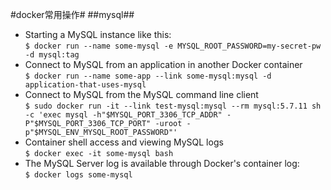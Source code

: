 #docker常用操作#
##mysql##
* Starting a MySQL instance like this:  
`$ docker run --name some-mysql -e MYSQL_ROOT_PASSWORD=my-secret-pw -d mysql:tag`  
* Connect to MySQL from an application in another Docker container  
`$ docker run --name some-app --link some-mysql:mysql -d application-that-uses-mysql`  
* Connect to MySQL from the MySQL command line client  
`$ sudo docker run -it --link test-mysql:mysql --rm mysql:5.7.11 sh -c 'exec mysql -h"$MYSQL_PORT_3306_TCP_ADDR" -P"$MYSQL_PORT_3306_TCP_PORT" -uroot -p"$MYSQL_ENV_MYSQL_ROOT_PASSWORD"'`  
* Container shell access and viewing MySQL logs  
`$ docker exec -it some-mysql bash`  
* The MySQL Server log is available through Docker's container log:  
`$ docker logs some-mysql`  
